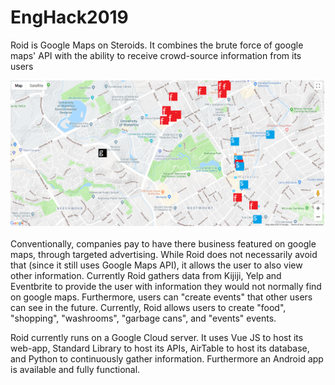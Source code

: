 # EngHack2019

Roid is Google Maps on Steroids. It combines the brute force of google maps' API with the ability to receive crowd-source information from its users

![Roid map image](/demo/demo1.PNG)

Conventionally, companies pay to have there business featured on google maps, through targeted advertising. While Roid does not necessarily avoid that (since it still uses Google Maps API), it allows the user to also view other information. Currently Roid gathers data from Kijiji, Yelp and Eventbrite to provide the user with information they would not normally find on google maps. Furthermore, users can "create events" that other users can see in the future. Currently, Roid allows users to create "food", "shopping", "washrooms", "garbage cans", and "events" events.

Roid currently runs on a Google Cloud server. It uses Vue JS to host its web-app, Standard Library to host its APIs, AirTable to host its database, and Python to continuously gather information. Furthermore an Android app is available and fully functional. 
